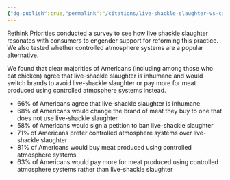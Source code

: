 ```yaml
---
{"dg-publish":true,"permalink":"/citations/live-shackle-slaughter-vs-cas-survey-rethink-priorities/","tags":["USA"],"created":"2025-10-23T17:42:44.860+01:00","updated":"2025-10-23T18:06:54.420+01:00"}
---
```


Rethink Priorities conducted a survey to see how live shackle slaughter resonates with consumers to engender support for reforming this practice. We also tested whether controlled atmosphere systems are a popular alternative.

We found that clear majorities of Americans (including among those who eat chicken) agree that live-shackle slaughter is inhumane and would switch brands to avoid live-shackle slaughter or pay more for meat produced using controlled atmosphere systems instead.

*   66% of Americans agree that live-shackle slaughter is inhumane
*   68% of Americans would change the brand of meat they buy to one that does not use live-shackle slaughter
*   58% of Americans would sign a petition to ban live-shackle slaughter
*   71% of Americans prefer controlled atmosphere systems over live-shackle slaughter
*   81% of Americans would buy meat produced using controlled atmosphere systems
*   63% of Americans would pay more for meat produced using controlled atmosphere systems rather than live-shackle slaughter